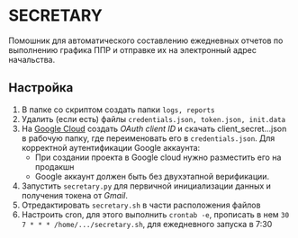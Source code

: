 # SECRETARY
Помошник для автоматического составлению ежедневных отчетов по выполнению графика ППР
и отправке их на электронный адрес начальства.
## Настройка
1. В папке со скриптом создать папки `logs, reports`
2. Удалить (если есть) файлы `credentials.json, token.json, init.data`
3. На [Google Cloud](https://console.cloud.google.com/apis/credentials?)
создать *OAuth client ID* и скачать client_secret...json в рабочую папку, где переименовать его в `credentials.json`.
Для корректной аутентификации Google аккаунта:
	* При создании проекта в Google cloud нужно разместить его на продакшн
	* Google аккаунт должен быть без двухэтапной верификации.
4. Запустить `secretary.py` для первичной инициализации данных и получения токена от *Gmail*.
5. Отредактировать `secretary.sh` в части расположения файлов
6. Настроить cron, для этого выполнить `crontab -e`, прописать в нем `30 7 * * * /home/.../secretary.sh`, для ежедневного запуска в 7:30

